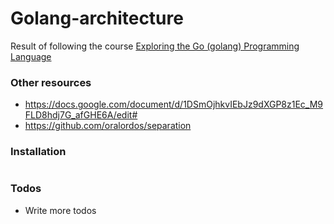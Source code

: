 # Golang-architecture

Result of following the course [Exploring the Go (golang) Programming Language]

### Other resources

- https://docs.google.com/document/d/1DSmOjhkvIEbJz9dXGP8z1Ec_M9FLD8hdj7G_afGHE6A/edit#
- https://github.com/oralordos/separation


### Installation

```go

```


### Todos

 - Write more todos

[//]: # (These are reference links used in the body of this note and get stripped out when the markdown processor does its job. There is no need to format nicely because it shouldn't be seen. Thanks SO - http://stackoverflow.com/questions/4823468/store-comments-in-markdown-syntax)

[Exploring the Go (golang) Programming Language]: <https://www.udemy.com/course/learn-golang/>